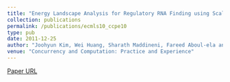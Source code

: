 ```yaml
---
title: "Energy Landscape Analysis for Regulatory RNA Finding using Scalable Distributed Cyberinfrastructure"
collection: publications
permalink: /publications/ecmls10_ccpe10
type: pub
date: 2011-12-25
author: "Joohyun Kim, Wei Huang, Sharath Maddineni, Fareed Aboul-ela and Shantenu Jha"
venue: "Concurrency and Computation: Practice and Experience"
---
```

[Paper URL](http://onlinelibrary.wiley.com/doi/10.1002/cpe.1796/abstract)
